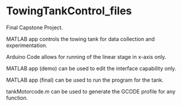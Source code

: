 # TowingTankControl_files
Final Capstone Project. 

MATLAB app controls the towing tank for data collection and experimentation.

Arduino Code allows for running of the linear stage in x-axis only. 

MATLAB app (demo) can be used to edit the interface capability only. 

MATLAB app (final) can be used to run the program for the tank. 

tankMotorcode.m can be used to generate the GCODE profile for any function.
